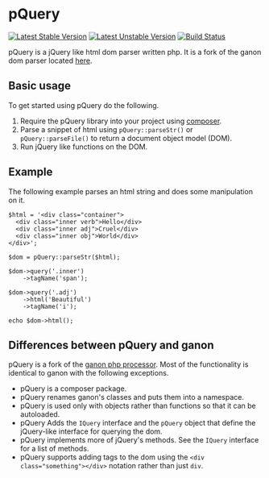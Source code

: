 # pQuery

[![Latest Stable Version](https://poser.pugx.org/tburry/pquery/v/stable.png)](https://packagist.org/packages/tburry/pquery)
[![Latest Unstable Version](https://poser.pugx.org/tburry/pquery/v/unstable.png)](https://packagist.org/packages/tburry/pquery)
[![Build Status](https://travis-ci.org/tburry/pquery.png)](https://travis-ci.org/tburry/pquery)

pQuery is a jQuery like html dom parser written php. It is a fork of the ganon dom parser located [here](https://code.google.com/p/ganon/).

## Basic usage

To get started using pQuery do the following.

1. Require the pQuery library into your project using [composer](http://getcomposer.org/doc/01-basic-usage.md#the-require-key).
2. Parse a snippet of html using `pQuery::parseStr()` or `pQuery::parseFile()` to return a document object model (DOM).
3. Run jQuery like functions on the DOM.

## Example

The following example parses an html string and does some manipulation on it.

```
$html = '<div class="container">
  <div class="inner verb">Hello</div>
  <div class="inner adj">Cruel</div>
  <div class="inner obj">World</div>
</div>';

$dom = pQuery::parseStr($html);

$dom->query('.inner')
    ->tagName('span');

$dom->query('.adj')
    ->html('Beautiful')
    ->tagName('i');

echo $dom->html();
```

## Differences between pQuery and ganon

pQuery is a fork of the [ganon php processor](https://code.google.com/p/ganon/). Most of the functionality is identical to ganon with the following exceptions.

* pQuery is a composer package.
* pQuery renames ganon's classes and puts them into a namespace.
* pQuery is used only with objects rather than functions so that it can be autoloaded.
* pQuery Adds the `IQuery` interface and the `pQuery` object that define the jQuery-like interface for querying the dom.
* pQuery implements more of jQuery's methods. See the `IQuery` interface for a list of methods.
* pQuery supports adding tags to the dom using the `<div class="something"></div>` notation rather than just `div`.
